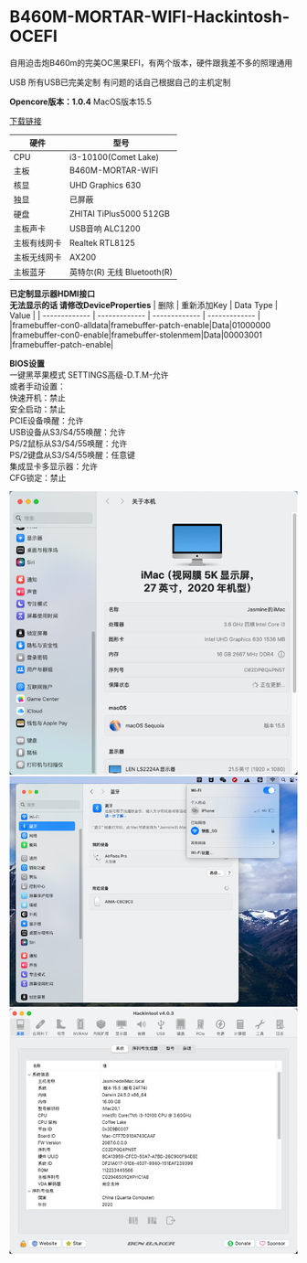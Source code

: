 # B460M-MORTAR-WIFI-Hackintosh-OCEFI
自用迫击炮B460m的完美OC黑果EFI，有两个版本，硬件跟我差不多的照理通用

USB 所有USB已完美定制 有问题的话自己根据自己的主机定制

**Opencore版本：1.0.4**
MacOS版本15.5  

[下载链接](https://github.com/JasmineYong/B460M-MORTAR-WIFI-Hackintosh-OCEFI/releases) 

| 硬件 | 型号 |
| ------------- | ------------- |
|CPU|i3-10100(Comet Lake)|
|主板|B460M-MORTAR-WIFI|
|核显|UHD Graphics 630|
|独显|已屏蔽|
|硬盘|ZHITAI TiPlus5000 512GB|
|主板声卡|USB音响 ALC1200|
|主板有线网卡|Realtek RTL8125|
|主板无线网卡|AX200|
|主板蓝牙|英特尔(R) 无线 Bluetooth(R)|

**已定制显示器HDMI接口**  
**无法显示的话 请修改DeviceProperties**
| 删除 | 重新添加Key | Data Type | Value |
| ------------- | ------------- | ------------- | ------------- |
|framebuffer-con0-alldata|framebuffer-patch-enable|Data|01000000
|framebuffer-con0-enable|framebuffer-stolenmem|Data|00003001
|framebuffer-patch-enable|

**BIOS设置**  
一键黑苹果模式 SETTINGS高级-D.T.M-允许  
或者手动设置：  
快速开机：禁止  
安全启动：禁止  
PCIE设备唤醒：允许  
USB设备从S3/S4/55唤醒：允许  
PS/2鼠标从S3/S4/55唤醒：允许  
PS/2键盘从S3/S4/55唤醒：任意键  
集成显卡多显示器：允许  
CFG锁定：禁止  

![image](https://github.com/JasmineYong/B460M-MORTAR-WIFI-Hackintosh-OCEFI/blob/main/1007a088f99274438179f83dcd50f13f.png)
![image](https://github.com/JasmineYong/B460M-MORTAR-WIFI-Hackintosh-OCEFI/blob/main/4974ae1e10ca320192d1ec013affa989.png)
![image](https://github.com/JasmineYong/B460M-MORTAR-WIFI-Hackintosh-OCEFI/blob/main/90cef088961cff3dec1ab1b92955fd4c.png)
